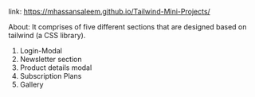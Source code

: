 link: https://mhassansaleem.github.io/Tailwind-Mini-Projects/

About:
It comprises of five different sections that are designed based on tailwind (a CSS library).
1. Login-Modal
2. Newsletter section
3. Product details modal
4. Subscription Plans
5. Gallery
